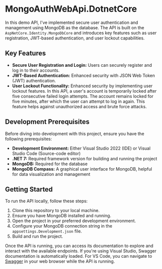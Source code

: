 # MongoAuthWebApi.DotnetCore

In this demo API, I've implemented secure user authentication and management using MongoDB as the database. The API is built on the `AspNetCore.Identity.MongoDbCore` and introduces key features such as user registration, JWT-based authentication, and user lockout capabilities.

## Key Features
- **Secure User Registration and Login:** Users can securely register and log in to their accounts.
- **JWT-Based Authentication:** Enhanced security with JSON Web Token (JWT) authentication.
- **User Lockout Functionality:** Enhanced security by implementing user lockout features. In this API, a user's account is temporarily locked after five consecutive failed login attempts. The account remains locked for five minutes, after which the user can attempt to log in again. This feature helps against unauthorized access and brute force attacks.

## Development Prerequisites
Before diving into development with this project, ensure you have the following prerequisites:
- **Development Environment:** Either Visual Studio 2022 (IDE) or Visual Studio Code (Source-code editor)
- **.NET 7:** Required framework version for building and running the project
- **MongoDB:** Required for the database
- **MongoDB Compass:** A graphical user interface for MongoDB, helpful for data visualization and management

## Getting Started
To run the API locally, follow these steps:
1. Clone this repository to your local machine.
2. Ensure you have MongoDB installed and running.
3. Open the project in your preferred development environment.
4. Configure your MongoDB connection string in the `appsettings.Development.json` file. 
5. Build and run the project.
   
Once the API is running, you can access its documentation to explore and interact with the available endpoints. If you're using Visual Studio, Swagger documentation is automatically loaded. For VS Code, you can navigate to [Swagger](http://localhost:5281/swagger/index.html) in your web browser while the API is running.
